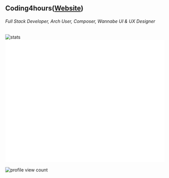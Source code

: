 ## Coding4hours([Website](https://coding4hours.is-a.dev))
###### Full Stack Developer, Arch User, Composer, Wannabe UI & UX Designer


![stats](https://github-readme-stats.vercel.app/api?username=Coding4hours&show_icons=true&hide_border=true&show_owner=true&theme=rose_pine&include_all_commits=true)
![metrics](/github-metrics.svg)

![profile view count](https://komarev.com/ghpvc/?username=Coding4Hours&style=for-the-badge)

